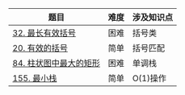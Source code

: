 | 题目                                               | 难度 | 涉及知识点  |
| ------------------------------------------------ | -- | ---- |
| [32. 最长有效括号](https://github.com/JK9559/WIO/blob/master/note/Algorithm/LeetCode/Stack%26Queue/lc_32LongestValidParentheses.md)            | 困难  | 括号类  |
| [20. 有效的括号](https://github.com/JK9559/WIO/blob/master/note/Algorithm/LeetCode/Stack%26Queue/lc_20ValidParentheses.md)            | 简单  | 括号匹配  |
| [84. 柱状图中最大的矩形](https://github.com/JK9559/WIO/blob/master/note/Algorithm/LeetCode/Stack%26Queue/lc_84LargestRectangleinHistogram.md)            | 困难  | 单调栈  |
| [155. 最小栈](https://github.com/JK9559/WIO/blob/master/note/Algorithm/LeetCode/Stack%26Queue/lc_155MinStack.md)            | 简单  | O(1)操作  |